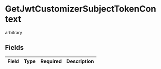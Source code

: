 # GetJwtCustomizerSubjectTokenContext

arbitrary


## Fields

| Field       | Type        | Required    | Description |
| ----------- | ----------- | ----------- | ----------- |